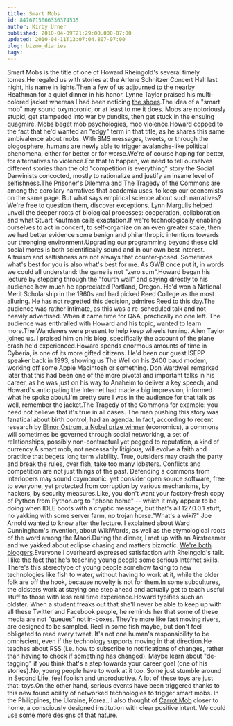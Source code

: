 ```yaml
---
title: Smart Mobs
id: 8476715066336374535
author: Kirby Urner
published: 2010-04-09T21:29:00.000-07:00
updated: 2010-04-11T13:07:04.807-07:00
blog: bizmo_diaries
tags: 
---
```


Smart Mobs is the title of one of Howard Rheingold's several timely tomes.He regaled us with stories at the Arlene Schnitzer Concert Hall last night, his name in lights.Then a few of us adjourned to the nearby Heathman for a quiet dinner in his honor.  Lynne Taylor praised his multi-colored jacket whereas I had been noticing [the shoes](http://commons.wikimedia.org/wiki/File:Howard_Rheingold_Shoes-20071218.jpg).The idea of a "smart mob" may sound oxymoronic, or at least to me it does.  Mobs are notoriously stupid, get stampeded into war by pundits, then get stuck in the ensuing quagmire.  Mobs beget mob psychologies, mob violence.Howard copped to the fact that he'd wanted an "edgy" term in that title, as he shares this same ambivalence about mobs.  With SMS messages, tweets, or through the blogosphere, humans are newly able to trigger avalanche-like political phenomena, either for better or for worse.We're of course hoping for better, for alternatives to violence.For that to happen, we need to tell ourselves different stories than the old "competition is everything" story the Social Darwinists concocted, mostly to rationalize and justify an insane level of selfishness.The Prisoner's Dilemma and The Tragedy of the Commons are among the corollary narratives that academia uses, to keep our economists on the same page.  But what says empirical science about such narratives?  We're free to question them, discover exceptions.  Lynn Margulis helped unveil the deeper roots of biological processes:  cooperation, collaboration and what Stuart Kaufman calls exaptation.If we're technologically enabling ourselves to act in concert, to self-organize on an even greater scale, then we had better evidence some benign and philanthropic intentions towards our thronging environment.Upgrading our programming beyond these old social mores is both scientifically sound and in our own best interest.  Altruism and selfishness are not always that counter-posed.  Sometimes what's best for you is also what's best for me.  As GWB once put it, in words we could all understand:  the game is not "zero sum".Howard began his lecture by stepping through the "fourth wall" and saying directly to his audience how much he appreciated Portland, Oregon.  He'd won a National Merit Scholarship in the 1960s and had picked Reed College as the most alluring.  He has not regretted this decision, admires Reed to this day.The audience was rather intimate, as this was a re-scheduled talk and not heavily advertised.  When it came time for Q&A, practically no one left.  The audience was enthralled with Howard and his topic, wanted to learn more.The Wanderers were present to help keep wheels turning.  Allen Taylor joined us.  I praised him on his blog, specifically the account of the plane crash he'd experienced.Howard spends enormous amounts of time in Cyberia, is one of its more gifted citizens.  He'd been our guest ISEPP speaker back in 1993, showing us The Well on his 2400 baud modem, working off some Apple Macintosh or something.  Don Wardwell remarked later that this had been one of the more pivotal and important talks in his career, as he was just on his way to Anaheim to deliver a key speech, and Howard's anticipating the Internet had made a big impression, informed what he spoke about.I'm pretty sure I was in the audience for that talk as well, remember the jacket.The Tragedy of the Commons for example:  you need not believe that it's true in all cases.  The man pushing this story was fanatical about birth control, had an agenda.  In fact, according to recent research by  [Elinor Ostrom, a Nobel prize winner](http://nobelprize.org/nobel_prizes/economics/laureates/2009/) (economics), a commons will sometimes be governed through social networking, a set of relationships, possibly non-contractual yet pegged to reputation, a kind of currency.A smart mob, not necessarily litigious, will evolve a faith and practice that begets long term viability.  True, outsiders may crash the party and break the rules, over fish, take too many lobsters.  Conflicts and competition are not just things of the past.  Defending a commons from interlopers may sound oxymoronic, yet consider open source software, free to everyone, yet protected from corruption by various mechanisms, by hackers, by security measures.Like, you don't want your factory-fresh copy of Python from Python.org to "phone home" -- which it may appear to be doing when IDLE boots with a cryptic message, but that's all 127.0.0.1 stuff, no yakking with some server farm, no trojan horse."What's a wiki?" Joe Arnold wanted to know after the lecture.  I explained about Ward Cunningham's invention, about WikiWords, as well as the etymological roots of the word among the Maori.During the dinner, I met up with an Airstreamer and we yakked about eclipse chasing and matters bizmotic.  [We're both bloggers](http://www.airstreaming.net/).Everyone I overheard expressed satisfaction with Rheingold's talk.  I like the fact that he's teaching young people some serious Internet skills.  There's this stereotype of young people somehow taking to new technologies like fish to water, without having to work at it, while the older folk are off the hook, because novelty is not for them.In some subcultures, the oldsters work at staying one step ahead and actually get to teach useful stuff to those with less real time experience.Howard typifies such an oldster.  When a student freaks out that she'll never be able to keep up with all these Twitter and Facebook people, he reminds her that some of these media are not "queues" not in-boxes.  They're more like fast moving rivers, are designed to be sampled.  Reel in some fish maybe, but don't feel obligated to read every tweet.  It's not one human's responsibility to be omniscient, even if the technology supports moving in that direction.He teaches about RSS (i.e. how to subscribe to notifications of changes, rather than having to check if something has changed).   Maybe learn about "de-tagging" if you think that's a step towards your career goal (one of his stories).No, young people have to work at it too.  Some just stumble around in Second Life, feel foolish and unproductive.  A lot of these toys are just that:  toys.On the other hand, serious events have been triggered thanks to this new found ability of networked technologies to trigger smart mobs.  In the Philippines, the Ukraine, Korea...I also thought of [Carrot Mob](http://coffeeshopsnet.blogspot.com/2009/06/carrotmob-helps-merchants.html) closer to home, a consciously designed institution with clear positive intent.  We could use some more designs of that nature.